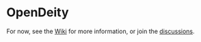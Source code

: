 # OpenDeity

For now, see the [Wiki](https://github.com/Samen-Games/OpenDeity/wiki) for more information, or join the [discussions](https://github.com/Samen-Games/OpenDeity/discussions).
